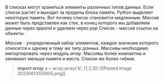 В списках могут храниться элементы различных типов данных.
Если список растет и выходит за пределы блока памяти, Python выделяет некоторую память. Вот почему список становится медленным.
Массив может быть представлен как стек, в конец которого мы добавляем данные через _append_ и удаляем через _pop_
Список - массив ссылок на объекты.

_Массив_ - упорядоченный набор элементов, каждое значение которого относится к _одному и тому же типу данных_. 
Массивы необходимо импортировать через модуль _array_.
Массивы более компактны и занимают меньше памяти и места.
Списки же более гибкие.

>__import array__ 
  a = array.array('b', [1,2,3])
![[Pasted image 20230613155905.png]]
